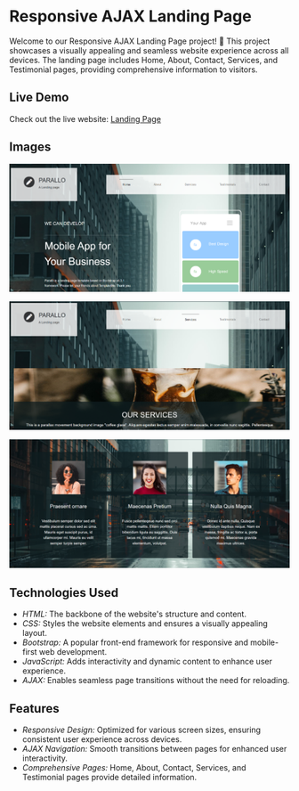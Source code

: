 # Responsive AJAX Landing Page

Welcome to our Responsive AJAX Landing Page project! 🚀 This project showcases a visually appealing and seamless website experience across all devices. The landing page includes Home, About, Contact, Services, and Testimonial pages, providing comprehensive information to visitors.

## Live Demo

Check out the live website: [Landing Page](https://aakashgaur03.github.io/Landing-Page/)

## Images
![Image 1](./Image/Image1.png)

![Image 2](./Image/Image2.png)

![Image 3](./Image/Image3.png)

## Technologies Used

- *HTML:* The backbone of the website's structure and content.
- *CSS:* Styles the website elements and ensures a visually appealing layout.
- *Bootstrap:* A popular front-end framework for responsive and mobile-first web development.
- *JavaScript:* Adds interactivity and dynamic content to enhance user experience.
- *AJAX:* Enables seamless page transitions without the need for reloading.

## Features

- *Responsive Design:* Optimized for various screen sizes, ensuring consistent user experience across devices.
- *AJAX Navigation:* Smooth transitions between pages for enhanced user interactivity.
- *Comprehensive Pages:* Home, About, Contact, Services, and Testimonial pages provide detailed information.
